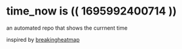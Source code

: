 # time_now is (( 1695992400714 ))

an automated repo that shows the currnent time

inspired by [breakingheatmap](https://github.com/breakingheatmap/breakingheatmap)